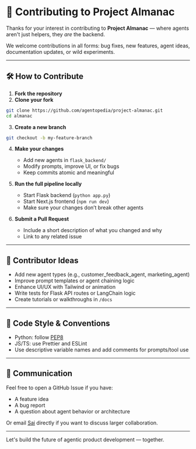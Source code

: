 # 🤝 Contributing to Project Almanac

Thanks for your interest in contributing to **Project Almanac** — where agents aren't just helpers, they *are* the backend.

We welcome contributions in all forms: bug fixes, new features, agent ideas, documentation updates, or wild experiments.

---

## 🛠 How to Contribute

1. **Fork the repository**
2. **Clone your fork**

```bash
git clone https://github.com/agentopedia/project-almanac.git
cd almanac
```

3. **Create a new branch**

```bash
git checkout -b my-feature-branch
```

4. **Make your changes**
   - Add new agents in `flask_backend/`
   - Modify prompts, improve UI, or fix bugs
   - Keep commits atomic and meaningful

5. **Run the full pipeline locally**
   - Start Flask backend (`python app.py`)
   - Start Next.js frontend (`npm run dev`)
   - Make sure your changes don’t break other agents

6. **Submit a Pull Request**
   - Include a short description of what you changed and why
   - Link to any related issue

---

## 🌟 Contributor Ideas

- Add new agent types (e.g., customer_feedback_agent, marketing_agent)
- Improve prompt templates or agent chaining logic
- Enhance UI/UX with Tailwind or animation
- Write tests for Flask API routes or LangChain logic
- Create tutorials or walkthroughs in `/docs`

---

## 📄 Code Style & Conventions

- Python: follow [PEP8](https://peps.python.org/pep-0008/)
- JS/TS: use Prettier and ESLint
- Use descriptive variable names and add comments for prompts/tool use

---

## 🧠 Communication

Feel free to open a GitHub Issue if you have:
- A feature idea
- A bug report
- A question about agent behavior or architecture

Or email [Sai](mailto:saicharantej99@gmail.com) directly if you want to discuss larger collaboration.

---

Let's build the future of agentic product development — together.

